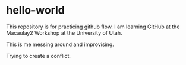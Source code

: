 # hello-world
This repository is for practicing github flow.
I am learning GitHub at the Macaulay2 Workshop at the University of Utah.

This is me messing around and improvising.

Trying to create a conflict.

